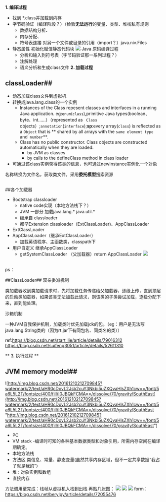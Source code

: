

**1. 编译过程**
- 找到 *.class并加载到内存
- 字节码验证（编译阶段？）（检验**无法运行**的变量、类型、堆栈私有规则
	- 数据结构分析、
	- 内存分配、
	- 符号表连接 对另一个文件或目录的引用（import？）java.niv.Files
- 静态属性 初始化赋值静态代码块
![](http://hi.csdn.net/attachment/201009/25/0_1285420122jhjH.gif)
Java 原码编译过程
    - 分析和输入到符号表（字节码验证那一系列过程？）
    - 注解处理
    - 语义分析和生成class文件
**2. 加载过程**
## classLoader##

- 动态加载class文件到虚拟机
- 转换成java.lang.class的一个实例
	- Instances of the Class repesent classes and interfaces in a running Java application. eg:`enum`(`class`),primitive Java types(boolean、byte、int……）（represented as ` Class` objects）;`annotation`(`interface`);**sp**:every array(`class`) is reflected as a `Object` that is ** shared by all arrays with the `same element type` and` number`**.
	- Class has no public constructor. Class objects are constructed automatically when they are loaded.
		- by JVM as classes 
		- by calls to the defineClass method in class loader
- 可通过该class实例获得该类的信息，也可通过newInstance实例化一个对象

名称转换为文件名，获取类文件，采用**委托模型**搜索资源
##
##各个加载器
- Bootstrap classloader
	- native code实现（本地方法栈下？）
	- JVM 一部分 加载java.lang.* java.util.*
	- 继承自 classloader 
	- 都早Extension classloader（ExtClassLoader)、AppClassLoader
- ExtClassLoader
- AppClassLoader（继承ExtClassLoader）
	- 加载英语程序、主函数类，classpath下
- 用户自定义 继承AppClassLoader
	- getSystemClassLoader （父加载器）return AppClassLoader
![](http://hi.csdn.net/attachment/201009/25/0_1285421756PHyZ.gif)

##
ps：

##ClassLoader## 双亲委派机制

类加载器收到类加载请求时，先将加载任务传递给父加载器，逐级上传，直到顶层的启动类加载器，如果该类无法加载此请求，则该类的子类尝试加载，逐级分配下来，直到能处理。

沙箱机制

一种JVM自我保护机制，加载类时优先加载jdk的包。（eg：用户是无法写java.lang.String类的（因为rt.jar下有同包名、同类名的类））

ref:https://blog.csdn.net/start_lie/article/details/79016312 https://blog.csdn.net/suifeng3051/article/details/52611310

** 3. 执行过程 **
## JVM memory model##
![http://img.blog.csdn.net/20161210212709845?watermark/2/text/aHR0cDovL2Jsb2cuY3Nkbi5uZXQvaHlsZXh1cw==/font/5a6L5L2T/fontsize/400/fill/I0JBQkFCMA==/dissolve/70/gravity/SouthEast](http://img.blog.csdn.net/20161210212709845?watermark/2/text/aHR0cDovL2Jsb2cuY3Nkbi5uZXQvaHlsZXh1cw==/font/5a6L5L2T/fontsize/400/fill/I0JBQkFCMA==/dissolve/70/gravity/SouthEast "http://img.blog.csdn.net/20161210212709845?watermark/2/text/aHR0cDovL2Jsb2cuY3Nkbi5uZXQvaHlsZXh1cw==/font/5a6L5L2T/fontsize/400/fill/I0JBQkFCMA==/dissolve/70/gravity/SouthEast")

- PC
- VM stack
	-编译时可知的各种基本数据类型和对象引用，所需内存空间在编译期确定。
- 本地方法栈
- 方法区 类信息、常量、静态变量(虽然共享内存区域，但不一定共享数据“我占了就是我的”）
- 堆 : 对象实例和数组
- 直接内存

方法调用至完成：栈帧从虚拟机入栈到出栈
再贴几张图：
![](http://images2015.cnblogs.com/blog/620343/201705/620343-20170513173026160-2119980188.png)
![](http://images2015.cnblogs.com/blog/620343/201705/620343-20170513174629504-1262094758.png)
![](http://images2015.cnblogs.com/blog/620343/201705/620343-20170513184007113-478361758.png)
form：https://blog.csdn.net/berylpy/article/details/72055476




